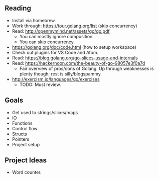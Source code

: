 ## Reading

* Install via homebrew.
* Work through: https://tour.golang.org/list (skip concurrency)
* Read: http://openmymind.net/assets/go/go.pdf
  * You can mostly ignore composition.
  * You can skip concurrency.
* https://golang.org/doc/code.html (how to setup workspace)
* Check out plugins for VS Code and Atom.
* Read: https://blog.golang.org/go-slices-usage-and-internals
* Read: https://hackernoon.com/the-beauty-of-go-98057e3f0a7d
    * Fair overview of pros/cons of Golang. Up through weaknesses is
      plenty though; rest is silly/blogspammy.
* http://exercism.io/languages/go/exercises
    * TODO: Must review.

## Goals

* Get used to strings/slices/maps
* IO
* Functions
* Control flow
* Structs
* Pointers
* Project setup

## Project Ideas

* Word counter.
